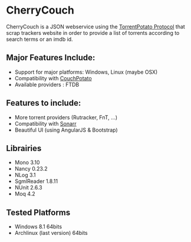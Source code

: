 # CherryCouch #

CherryCouch is a JSON webservice using the [TorrentPotato Protocol](https://github.com/RuudBurger/CouchPotatoServer/wiki/Couchpotato-torrent-provider) that scrap trackers website in order to provide a list of torrents according to search terms or an imdb id.

## Major Features Include: ##

* Support for major platforms: Windows, Linux (maybe OSX)
* Compatibility with [CouchPotato](https://github.com/RuudBurger/CouchPotatoServer)
* Available providers : FTDB

## Features to include: ##

* More torrent providers (Rutracker, FnT, ...)
* Compatibility with [Sonarr](https://raw.githubusercontent.com/Sonarr/Sonarr)
* Beautiful UI (using AngularJS & Bootstrap)

## Librairies ##

* Mono 3.10
* Nancy 0.23.2
* NLog 3.1
* SgmlReader 1.8.11
* NUnit 2.6.3
* Moq 4.2

## Tested Platforms ##

* Windows 8.1 64bits
* Archlinux (last version) 64bits
